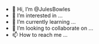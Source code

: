 - 👋 Hi, I’m @JulesBowles
- 👀 I’m interested in ...
- 🌱 I’m currently learning ...
- 💞️ I’m looking to collaborate on ...
- 📫 How to reach me ...

<!---
JulesBowles/JulesBowles is a ✨ special ✨ repository because its `README.md` (this file) appears on your GitHub profile.
You can click the Preview link to take a look at your changes.
--->
